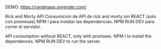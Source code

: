 DEMO: https://randmapp.onrender.com/


Rick and Morty API
Consumicion de API de rick and morty sin REACT (solo con promesas)
NPM I para instalar las dependencias. 
NPM RUN DEV para correr el servidor.

API consumption without REACT, only with promises.
NPM I to install the dependences.
NPM RUN DEV to run the server.
